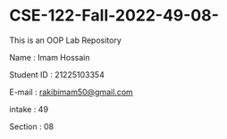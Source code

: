 # CSE-122-Fall-2022-49-08-
This is an OOP Lab Repository

Name : Imam Hossain

Student ID : 21225103354

E-mail : rakibimam50@gmail.com

intake : 49 

Section : 08

